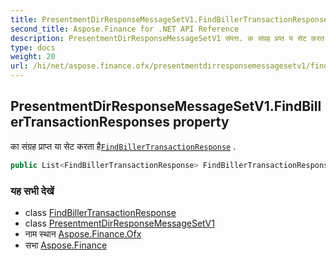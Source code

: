 ```yaml
---
title: PresentmentDirResponseMessageSetV1.FindBillerTransactionResponses
second_title: Aspose.Finance for .NET API Reference
description: PresentmentDirResponseMessageSetV1 संपत्त. क संग्रह प्रप्त य सेट करत हैFindBillerTransactionResponse .
type: docs
weight: 20
url: /hi/net/aspose.finance.ofx/presentmentdirresponsemessagesetv1/findbillertransactionresponses/
---
```

## PresentmentDirResponseMessageSetV1.FindBillerTransactionResponses property

का संग्रह प्राप्त या सेट करता है[`FindBillerTransactionResponse`](../../../aspose.finance.ofx.billerdirectory/findbillertransactionresponse/) .

```csharp
public List<FindBillerTransactionResponse> FindBillerTransactionResponses { get; set; }
```

### यह सभी देखें

* class [FindBillerTransactionResponse](../../../aspose.finance.ofx.billerdirectory/findbillertransactionresponse/)
* class [PresentmentDirResponseMessageSetV1](../)
* नाम स्थान [Aspose.Finance.Ofx](../../presentmentdirresponsemessagesetv1/)
* सभा [Aspose.Finance](../../../)


